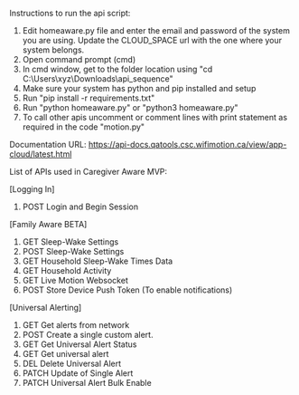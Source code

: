 Instructions to run the api script:

1. Edit homeaware.py file and enter the email and password of the system you are using. Update the CLOUD_SPACE url with the one where your system belongs.
2. Open command prompt (cmd)
3. In cmd window, get to the folder location using "cd C:\Users\xyz\Downloads\api_sequence"
4. Make sure your system has python and pip installed and setup
5. Run "pip install -r requirements.txt"
6. Run "python homeaware.py" or "python3 homeaware.py"
7. To call other apis uncomment or comment lines with print statement as required in the code "motion.py"


Documentation URL: https://api-docs.qatools.csc.wifimotion.ca/view/app-cloud/latest.html

List of APIs used in Caregiver Aware MVP: 

[Logging In]
1. POST Login and Begin Session

[Family Aware BETA]
1. GET Sleep-Wake Settings
2. POST Sleep-Wake Settings
3. GET Household Sleep-Wake Times Data
4. GET Household Activity
5. GET Live Motion Websocket
6. POST Store Device Push Token (To enable notifications)

[Universal Alerting]
1. GET Get alerts from network
2. POST Create a single custom alert.
3. GET Get Universal Alert Status
4. GET Get universal alert
5. DEL Delete Universal Alert
6. PATCH Update of Single Alert
7. PATCH Universal Alert Bulk Enable

